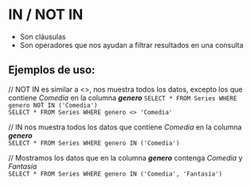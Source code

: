 # IN / NOT IN

- Son cláusulas
- Son operadores que nos ayudan a filtrar resultados en una consulta

## Ejemplos de uso:

// NOT IN es similar a <>, nos muestra todos los datos, excepto los que contiene _Comedia_ en la columna _**genero**_
`SELECT * FROM Series WHERE genero NOT IN ('Comedia')`  
`SELECT * FROM Series WHERE genero <> 'Comedia'`

// IN nos muestra todos los datos que contiene _Comedia_ en la columna _**genero**_  
`SELECT * FROM Series WHERE genero IN ('Comedia')`

// Mostramos los datos que en la columna _**genero**_ contenga _Comedia_ y _Fantasía_  
`SELECT * FROM Series WHERE genero IN ('Comedia', 'Fantasía')`
